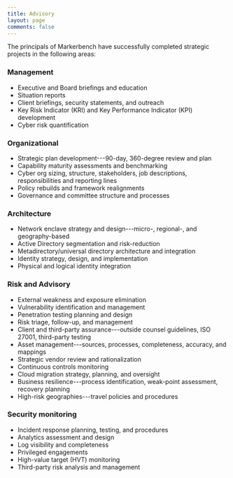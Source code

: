 ```yaml
---
title: Advisory
layout: page
comments: false
---
```

The principals of Markerbench have successfully completed strategic projects in the following areas:

### Management
- Executive and Board briefings and education
- Situation reports
- Client briefings, security statements, and outreach
- Key Risk Indicator (KRI) and Key Performance Indicator (KPI) development
- Cyber risk quantification

### Organizational
- Strategic plan development---90-day, 360-degree review and plan
- Capability maturity assessments and benchmarking
- Cyber org sizing, structure, stakeholders, job descriptions, responsibilities and reporting lines
- Policy rebuilds and framework realignments
- Governance and committee structure and processes

### Architecture
- Network enclave strategy and design---micro-, regional-, and geography-based
- Active Directory segmentation and risk-reduction
- Metadirectory/universal directory architecture and integration
- Identity strategy, design, and implementation
- Physical and logical identity integration

### Risk and Advisory
- External weakness and exposure elimination
- Vulnerability identification and management
- Penetration testing planning and design
- Risk triage, follow-up, and management
- Client and third-party assurance---outside counsel guidelines, ISO 27001, third-party testing
- Asset management---sources, processes, completeness, accuracy, and mappings
- Strategic vendor review and rationalization
- Continuous controls monitoring
- Cloud migration strategy, planning, and oversight
- Business resilience---process identification, weak-point assessment, recovery planning
- High-risk geographies---travel policies and procedures

### Security monitoring
- Incident response planning, testing, and procedures
- Analytics assessment and design
- Log visibility and completeness
- Privileged engagements
- High-value target (HVT) monitoring
- Third-party risk analysis and management
